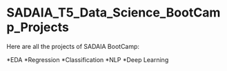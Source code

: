 # SADAIA_T5_Data_Science_BootCamp_Projects
Here are all the projects of SADAIA BootCamp:

*EDA
*Regression
*Classification
*NLP
*Deep Learning
